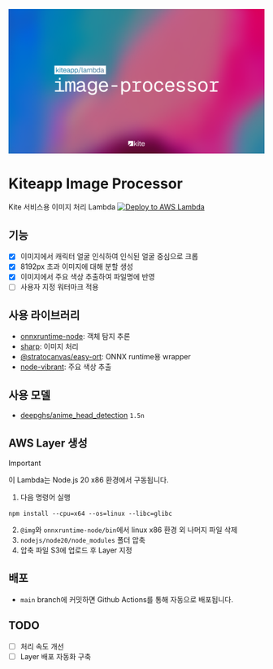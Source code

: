 ![](./og.png)

# Kiteapp Image Processor

Kite 서비스용 이미지 처리 Lambda
[![Deploy to AWS Lambda](https://github.com/stratocanvas/kiteapp-image-transformation/actions/workflows/aws.yml/badge.svg)](https://github.com/stratocanvas/kiteapp-image-transformation/actions/workflows/aws.yml)

## 기능
- [x] 이미지에서 캐릭터 얼굴 인식하여 인식된 얼굴 중심으로 크롭
- [x] 8192px 초과 이미지에 대해 분할 생성
- [x] 이미지에서 주요 색상 추출하여 파일명에 반영
- [ ] 사용자 지정 워터마크 적용

## 사용 라이브러리
- [onnxruntime-node](https://www.npmjs.com/package/onnxruntime-node): 객체 탐지 추론
- [sharp](https://www.npmjs.com/package/sharp): 이미지 처리
- [@stratocanvas/easy-ort](https://www.npmjs.com/package/@stratocanvas/easy-ort): ONNX runtime용 wrapper
- [node-vibrant](https://www.npmjs.com/package/node-vibrant): 주요 색상 추출

## 사용 모델

- [deepghs/anime_head_detection](https://huggingface.co/deepghs/anime_head_detection) `1.5n`

## AWS Layer 생성
> [!IMPORTANT]
> 이 Lambda는 Node.js 20 x86 환경에서 구동됩니다.

1. 다음 명령어 실행
```shell
npm install --cpu=x64 --os=linux --libc=glibc
```
2. `@img`와 `onnxruntime-node/bin`에서 linux x86 환경 외 나머지 파일 삭제
3. `nodejs/node20/node_modules` 폴더 압축
4. 압축 파일 S3에 업로드 후 Layer 지정

## 배포
- `main` branch에 커밋하면 Github Actions를 통해 자동으로 배포됩니다.

## TODO

- [ ] 처리 속도 개선
- [ ] Layer 배포 자동화 구축
